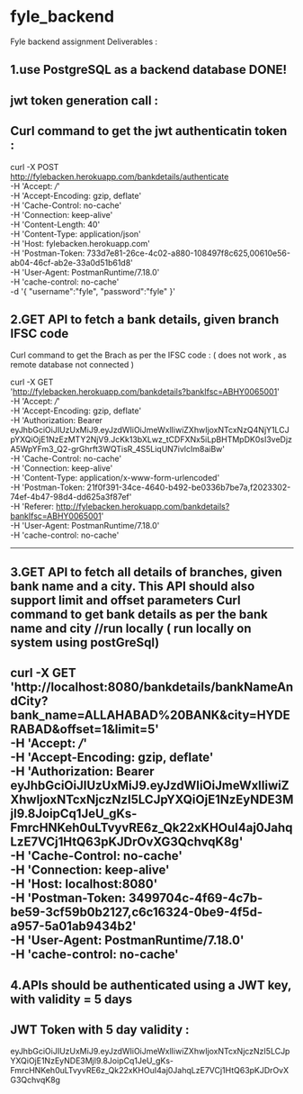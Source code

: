 # fyle_backend
Fyle backend assignment 
Deliverables : 

1.use PostgreSQL as a backend database
DONE!
----

jwt token generation call : 
---------------------------------------------------
Curl command to get the jwt authenticatin token :
----------------------------------------------------
curl -X POST \
  http://fylebacken.herokuapp.com/bankdetails/authenticate \
  -H 'Accept: */*' \
  -H 'Accept-Encoding: gzip, deflate' \
  -H 'Cache-Control: no-cache' \
  -H 'Connection: keep-alive' \
  -H 'Content-Length: 40' \
  -H 'Content-Type: application/json' \
  -H 'Host: fylebacken.herokuapp.com' \
  -H 'Postman-Token: 733d7e81-26ce-4c02-a880-108497f8c625,00610e56-ab04-46cf-ab2e-33a0d51b61d8' \
  -H 'User-Agent: PostmanRuntime/7.18.0' \
  -H 'cache-control: no-cache' \
  -d '{
"username":"fyle",
"password":"fyle"
}'

2.GET API to fetch a bank details, given branch IFSC code
--------------------------------------------------------------------
Curl command to get the Brach as per the IFSC code : ( does not work , as remote database not connected )

curl -X GET \
  'http://fylebacken.herokuapp.com/bankdetails?bankIfsc=ABHY0065001' \
  -H 'Accept: */*' \
  -H 'Accept-Encoding: gzip, deflate' \
  -H 'Authorization: Bearer eyJhbGciOiJIUzUxMiJ9.eyJzdWIiOiJmeWxlIiwiZXhwIjoxNTcxNzQ4NjY1LCJpYXQiOjE1NzEzMTY2NjV9.JcKk13bXLwz_tCDFXNx5iLpBHTMpDK0sI3veDjzA5WpYFm3_Q2-grGhrft3WQTisR_4S5LiqUN7ivlcIm8aiBw' \
  -H 'Cache-Control: no-cache' \
  -H 'Connection: keep-alive' \
  -H 'Content-Type: application/x-www-form-urlencoded' \
  -H 'Postman-Token: 21f0f391-34ce-4640-b492-be0336b7be7a,f2023302-74ef-4b47-98d4-dd625a3f87ef' \
  -H 'Referer: http://fylebacken.herokuapp.com/bankdetails?bankIfsc=ABHY0065001' \
  -H 'User-Agent: PostmanRuntime/7.18.0' \
  -H 'cache-control: no-cache'
  
  -------------------------------------------------------------------- 
 3.GET API to fetch all details of branches, given bank name and a city. This API should also support limit and offset parameters 
  Curl command to get bank details as per the bank name and city 
  //run locally ( run locally on system using postGreSql)
  --------------------------------------------------------------------
  curl -X GET \
  'http://localhost:8080/bankdetails/bankNameAndCity?bank_name=ALLAHABAD%20BANK&city=HYDERABAD&offset=1&limit=5' \
  -H 'Accept: */*' \
  -H 'Accept-Encoding: gzip, deflate' \
  -H 'Authorization: Bearer eyJhbGciOiJIUzUxMiJ9.eyJzdWIiOiJmeWxlIiwiZXhwIjoxNTcxNjczNzI5LCJpYXQiOjE1NzEyNDE3Mjl9.8JoipCq1JeU_gKs-FmrcHNKeh0uLTvyvRE6z_Qk22xKHOuI4aj0JahqLzE7VCj1HtQ63pKJDrOvXG3QchvqK8g' \
  -H 'Cache-Control: no-cache' \
  -H 'Connection: keep-alive' \
  -H 'Host: localhost:8080' \
  -H 'Postman-Token: 3499704c-4f69-4c7b-be59-3cf59b0b2127,c6c16324-0be9-4f5d-a957-5a01ab9434b2' \
  -H 'User-Agent: PostmanRuntime/7.18.0' \
  -H 'cache-control: no-cache'
  --------------------------------------------------------------------
  4.APIs should be authenticated using a JWT key, with validity = 5 days
  ------------------------------------------------
  JWT Token with 5 day validity :
 ----------------------------------------------------------------
  eyJhbGciOiJIUzUxMiJ9.eyJzdWIiOiJmeWxlIiwiZXhwIjoxNTcxNjczNzI5LCJpYXQiOjE1NzEyNDE3Mjl9.8JoipCq1JeU_gKs-FmrcHNKeh0uLTvyvRE6z_Qk22xKHOuI4aj0JahqLzE7VCj1HtQ63pKJDrOvXG3QchvqK8g

